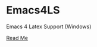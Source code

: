 # Emacs4LS
Emacs 4 Latex Support (Windows)

[Read Me](https://rawgit.com/chunqishi/emacs4ls/master/4ls/readme.html)